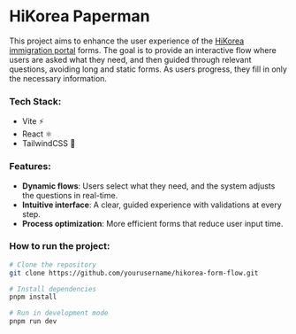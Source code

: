 # HiKorea Paperman

This project aims to enhance the user experience of the [HiKorea immigration portal](https://www.hikorea.go.kr/Main.pt) forms. The goal is to provide an interactive flow where users are asked what they need, and then guided through relevant questions, avoiding long and static forms. As users progress, they fill in only the necessary information.

### Tech Stack:
- Vite ⚡️
- React ⚛️
- TailwindCSS 💨

### Features:
- **Dynamic flows**: Users select what they need, and the system adjusts the questions in real-time.
- **Intuitive interface**: A clear, guided experience with validations at every step.
- **Process optimization**: More efficient forms that reduce user input time.

### How to run the project:
```bash
# Clone the repository
git clone https://github.com/yourusername/hikorea-form-flow.git

# Install dependencies
pnpm install

# Run in development mode
pnpm run dev
